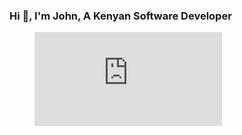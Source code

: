 ### Hi 👋,  I'm John, A Kenyan Software Developer
 <!-- [![Anurag's GitHub stats](https://github-readme-stats.vercel.app/api?username=j-muiruri)](https://github.com/j-muiruri/github-readme-stats) -->
<!--
**j-muiruri/j-muiruri** is a ✨ _special_ ✨ repository because its `README.md` (this file) appears on your GitHub profile.--
Here are some ideas to get you started:

- 🔭 I’m currently working on ...
- 🌱 I’m currently learning ...
- 👯 I’m looking to collaborate on ...
- 🤔 I’m looking for help with ...
- 💬 Ask me about ...
- 📫 How to reach me: ...
- 😄 Pronouns: ...
- ⚡ Fun fact: ...
-->
<figure><embed src="https://wakatime.com/share/@jmuiruri/af2491de-8d1c-4dbf-9b17-04b656177e7c.svg"></embed></figure>
